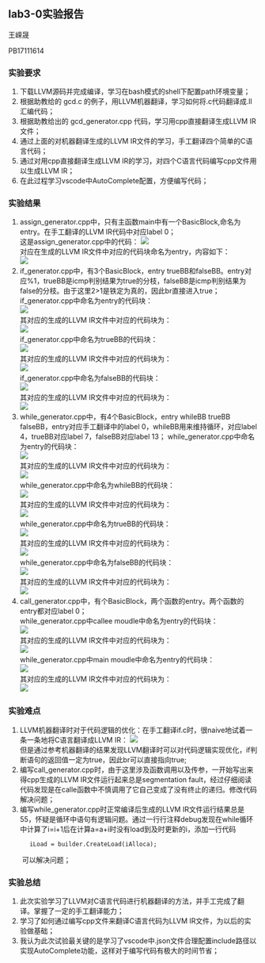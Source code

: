 ## lab3-0实验报告

王嵘晟

PB17111614

### 实验要求

1. 下载LLVM源码并完成编译，学习在bash模式的shell下配置path环境变量；
2. 根据助教给的 gcd.c 的例子，用LLVM机器翻译，学习如何将.c代码翻译成.ll汇编代码；
3. 根据助教给出的 gcd_generator.cpp 代码，学习用cpp直接翻译生成LLVM IR文件；
4. 通过上面的对机器翻译生成的LLVM IR文件的学习，手工翻译四个简单的C语言代码；
5. 通过对用cpp直接翻译生成LLVM IR的学习，对四个C语言代码编写cpp文件用以生成LLVM IR；
6. 在此过程学习vscode中AutoComplete配置，方便编写代码；

### 实验结果

1. assign_generator.cpp中，只有主函数main中有一个BasicBlock,命名为entry。在手工翻译的LLVM IR代码中对应label 0；  
   这是assign_generator.cpp中的代码：
   ![](./figs/2.png)  
   对应在生成的LLVM IR文件中对应的代码块命名为entry，内容如下：  
   ![](./figs/3.png)  
2. if_generator.cpp中，有3个BasicBlock，entry trueBB和falseBB。entry对应%1，trueBB是icmp判别结果为true的分枝，falseBB是icmp判别结果为false的分枝。由于这里2&gt;1是铁定为真的，因此br直接进入true；  
   if_generator.cpp中命名为entry的代码块：  
   ![](./figs/4.png)  
   其对应的生成的LLVM IR文件中对应的代码块为：  
   ![](./figs/5.png)  
   if_generator.cpp中命名为trueBB的代码块：  
   ![](./figs/6.png)  
   其对应的生成的LLVM IR文件中对应的代码块为：  
   ![](./figs/8.png)  
   if_generator.cpp中命名为falseBB的代码块：  
   ![](./figs/7.png)  
   其对应的生成的LLVM IR文件中对应的代码块为：  
   ![](./figs/9.png)  
3. while_generator.cpp中，有4个BasicBlock，entry whileBB trueBB falseBB，entry对应手工翻译中的label 0，whileBB用来维持循环，对应label 4，trueBB对应label 7，falseBB对应label 13；
   while_generator.cpp中命名为entry的代码块：  
   ![](./figs/a.png)  
   其对应的生成的LLVM IR文件中对应的代码块为：  
   ![](./figs/e.png)  
   while_generator.cpp中命名为whileBB的代码块：  
   ![](./figs/b.png)  
   其对应的生成的LLVM IR文件中对应的代码块为：  
   ![](./figs/f.png)  
   while_generator.cpp中命名为trueBB的代码块：  
   ![](./figs/c.png)  
   其对应的生成的LLVM IR文件中对应的代码块为：  
   ![](./figs/g.png)  
   while_generator.cpp中命名为falseBB的代码块：  
   ![](./figs/d.png)  
   其对应的生成的LLVM IR文件中对应的代码块为：  
   ![](./figs/h.png)    
4. call_generator.cpp中，有个BasicBlock，两个函数的entry。两个函数的entry都对应label 0；    
   while_generator.cpp中callee moudle中命名为entry的代码块：  
   ![](./figs/i.png)  
   其对应的生成的LLVM IR文件中对应的代码块为：  
   ![](./figs/k.png)  
    while_generator.cpp中main moudle中命名为entry的代码块：  
   ![](./figs/j.png)  
   其对应的生成的LLVM IR文件中对应的代码块为：  
   ![](./figs/l.png)
### 实验难点

1. LLVM机器翻译时对于代码逻辑的优化：在手工翻译if.c时，很naive地试着一条一条地将C语言翻译成LLVM IR：
![](./figs/1.png)  
但是通过参考机器翻译的结果发现LLVM翻译时可以对代码逻辑实现优化，if判断语句的返回值一定为true，因此br可以直接指向true;
2. 编写call_generator.cpp时，由于这里涉及函数调用以及传参，一开始写出来得cpp生成的LLVM IR文件运行起来总是segmentation fault，经过仔细阅读代码发现是在calle函数中不慎调用了它自己变成了没有终止的递归。修改代码解决问题；
3. 编写while_generator.cpp时正常编译后生成的LLVM IR文件运行结果总是55，怀疑是循环中语句有逻辑问题。通过一行行注释debug发现在while循环中计算了i=i+1后在计算a=a+i时没有load到及时更新的i，添加一行代码
```
      iLoad = builder.CreateLoad(iAlloca);
```
   &emsp;&emsp;可以解决问题；
### 实验总结

1. 此次实验学习了LLVM对C语言代码进行机器翻译的方法，并手工完成了翻译。掌握了一定的手工翻译能力；
2. 学习了如何通过编写cpp文件来翻译C语言代码为LLVM IR文件，为以后的实验做基础；
3. 我认为此次试验最关键的是学习了vscode中.json文件合理配置include路径以实现AutoComplete功能，这样对于编写代码有极大的时间节省；
